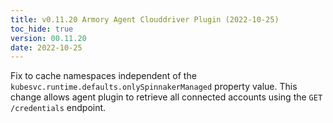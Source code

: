 ```yaml
---
title: v0.11.20 Armory Agent Clouddriver Plugin (2022-10-25)
toc_hide: true
version: 00.11.20
date: 2022-10-25
---
```


Fix to cache namespaces independent of the `kubesvc.runtime.defaults.onlySpinnakerManaged` property value. This change allows agent plugin to retrieve all connected accounts using the `GET /credentials` endpoint.
